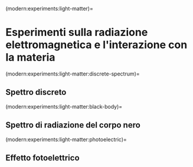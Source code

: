 (modern:experiments:light-matter)=
# Esperimenti sulla radiazione elettromagnetica e l'interazione con la materia

(modern:experiments:light-matter:discrete-spectrum)=
## Spettro discreto

(modern:experiments:light-matter:black-body)=
## Spettro di radiazione del corpo nero

(modern:experiments:light-matter:photoelectric)=
## Effetto fotoelettrico





